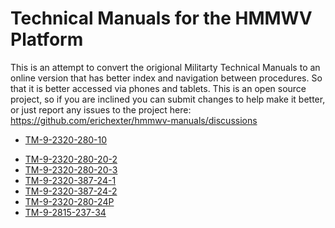 # Technical Manuals for the HMMWV Platform

This is an attempt to convert the origional Militarty Technical Manuals to an online version that has better index and navigation between procedures. So that it is better accessed via phones and tablets. This is an open source project, so if you are inclined you can submit changes to help make it better, or just report any issues to the project here: https://github.com/erichexter/hmmwv-manuals/discussions

- [TM-9-2320-280-10](tm-9-2320-280-10/tm-9-2320-280-10.md)
<!-- - [TM-9-2320-280-20-1](TM-9-2320-280-20-1/TM-9-2320-280-20-1.md) -->
- [TM-9-2320-280-20-2](TM-9-2320-280-20-2/TM-9-2320-280-20-2.md)
- [TM-9-2320-280-20-3](TM-9-2320-280-20-3/TM-9-2320-280-20-3.md)
- [TM-9-2320-387-24-1](TM-9-2320-387-24-1/TM-9-2320-387-24-1.md)
- [TM-9-2320-387-24-2](TM-9-2320-387-24-2/TM-9-2320-387-24-2.md)
- [TM-9-2320-280-24P](TM-9-2320-280-24P/TM-9-2320-280-24P.md)
- [TM-9-2815-237-34](TM-9-2815-237-34/TM-9-2815-237-34.md)
